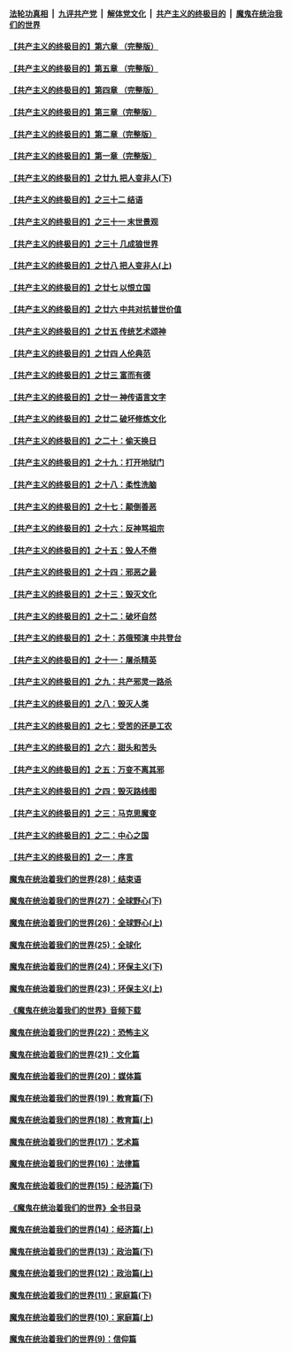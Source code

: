 

####  [法轮功真相](../../../../basic/blob/master/README.md?t=05251401) &nbsp;|&nbsp; [九评共产党](../../../../9ping.md/blob/master/README.md?t=05251401) &nbsp;|&nbsp; [解体党文化](../../../../jtdwh.md/blob/master/README.md?t=05251401)  &nbsp;|&nbsp; [共产主义的终极目的](../../../../gczydzjmd.md/blob/master/README.md?t=05251401) &nbsp;|&nbsp; [魔鬼在统治我们的世界](../../../../mgztzwmdsj.md/blob/master/README.md?t=05251401) 

#### [【共产主义的终极目的】第六章 （完整版）](../pages/nsc422/n11428913.md?t=05251401) 

#### [【共产主义的终极目的】第五章 （完整版）](../pages/nsc422/n11428912.md?t=05251401) 

#### [【共产主义的终极目的】第四章 （完整版）](../pages/nsc422/n11428907.md?t=05251401) 

#### [【共产主义的终极目的】第三章（完整版）](../pages/nsc422/n11428848.md?t=05251401) 

#### [【共产主义的终极目的】第二章（完整版）](../pages/nsc422/n11428831.md?t=05251401) 

#### [【共产主义的终极目的】第一章（完整版）](../pages/nsc422/n11417651.md?t=05251401) 

#### [【共产主义的终极目的】之廿九 把人变非人(下)](../pages/nsc422/n11344140.md?t=05251401) 

#### [【共产主义的终极目的】之三十二 结语](../pages/nsc422/n11360535.md?t=05251401) 

#### [【共产主义的终极目的】之三十一 末世景观](../pages/nsc422/n11351129.md?t=05251401) 

#### [【共产主义的终极目的】之三十 几成狼世界](../pages/nsc422/n11348280.md?t=05251401) 

#### [【共产主义的终极目的】之廿八 把人变非人(上)](../pages/nsc422/n11340492.md?t=05251401) 

#### [【共产主义的终极目的】之廿七 以恨立国](../pages/nsc422/n11336944.md?t=05251401) 

#### [【共产主义的终极目的】之廿六 中共对抗普世价值](../pages/nsc422/n11324785.md?t=05251401) 

#### [【共产主义的终极目的】之廿五 传统艺术颂神](../pages/nsc422/n11296396.md?t=05251401) 

#### [【共产主义的终极目的】之廿四 人伦典范](../pages/nsc422/n11296397.md?t=05251401) 

#### [【共产主义的终极目的】之廿三 富而有德](../pages/nsc422/n11283598.md?t=05251401) 

#### [【共产主义的终极目的】之廿一 神传语言文字](../pages/nsc422/n11263265.md?t=05251401) 

#### [【共产主义的终极目的】之廿二 破坏修炼文化](../pages/nsc422/n11245728.md?t=05251401) 

#### [【共产主义的终极目的】之二十：偷天换日](../pages/nsc422/n11238846.md?t=05251401) 

#### [【共产主义的终极目的】之十九：打开地狱门](../pages/nsc422/n11206376.md?t=05251401) 

#### [【共产主义的终极目的】之十八：柔性洗脑](../pages/nsc422/n11199994.md?t=05251401) 

#### [【共产主义的终极目的】之十七：颠倒善恶](../pages/nsc422/n11179782.md?t=05251401) 

#### [【共产主义的终极目的】之十六：反神骂祖宗](../pages/nsc422/n11166798.md?t=05251401) 

#### [【共产主义的终极目的】之十五：毁人不倦](../pages/nsc422/n11166792.md?t=05251401) 

#### [【共产主义的终极目的】之十四：邪恶之最](../pages/nsc422/n11150249.md?t=05251401) 

#### [【共产主义的终极目的】之十三：毁灭文化](../pages/nsc422/n11135227.md?t=05251401) 

#### [【共产主义的终极目的】之十二：破坏自然](../pages/nsc422/n11135214.md?t=05251401) 

#### [【共产主义的终极目的】之十：苏俄预演 中共登台](../pages/nsc422/n11118424.md?t=05251401) 

#### [【共产主义的终极目的】之十一：屠杀精英](../pages/nsc422/n11118442.md?t=05251401) 

#### [【共产主义的终极目的】之九：共产邪灵一路杀](../pages/nsc422/n11114139.md?t=05251401) 

#### [【共产主义的终极目的】之八：毁灭人类](../pages/nsc422/n11108503.md?t=05251401) 

#### [【共产主义的终极目的】之七：受苦的还是工农](../pages/nsc422/n11101809.md?t=05251401) 

#### [【共产主义的终极目的】之六：甜头和苦头](../pages/nsc422/n11096971.md?t=05251401) 

#### [【共产主义的终极目的】之五：万变不离其邪](../pages/nsc422/n11091285.md?t=05251401) 

#### [【共产主义的终极目的】之四：毁灭路线图](../pages/nsc422/n11086284.md?t=05251401) 

#### [【共产主义的终极目的】之三：马克思魔变](../pages/nsc422/n11061941.md?t=05251401) 

#### [【共产主义的终极目的】之二：中心之国](../pages/nsc422/n11047728.md?t=05251401) 

#### [【共产主义的终极目的】之一：序言](../pages/nsc422/n11086077.md?t=05251401) 

#### [魔鬼在统治着我们的世界(28)：结束语](../pages/nsc422/n10936246.md?t=05251401) 

#### [魔鬼在统治着我们的世界(27)：全球野心(下)](../pages/nsc422/n10928319.md?t=05251401) 

#### [魔鬼在统治着我们的世界(26)：全球野心(上)](../pages/nsc422/n10900318.md?t=05251401) 

#### [魔鬼在统治着我们的世界(25)：全球化](../pages/nsc422/n10788205.md?t=05251401) 

#### [魔鬼在统治着我们的世界(24)：环保主义(下)](../pages/nsc422/n10695307.md?t=05251401) 

#### [魔鬼在统治着我们的世界(23)：环保主义(上)](../pages/nsc422/n10688613.md?t=05251401) 

#### [《魔鬼在统治着我们的世界》音频下载](../pages/nsc422/n10635553.md?t=05251401) 

#### [魔鬼在统治着我们的世界(22)：恐怖主义](../pages/nsc422/n10614727.md?t=05251401) 

#### [魔鬼在统治着我们的世界(21)：文化篇](../pages/nsc422/n10597706.md?t=05251401) 

#### [魔鬼在统治着我们的世界(20)：媒体篇](../pages/nsc422/n10586579.md?t=05251401) 

#### [魔鬼在统治着我们的世界(19)：教育篇(下)](../pages/nsc422/n10564808.md?t=05251401) 

#### [魔鬼在统治着我们的世界(18)：教育篇(上)](../pages/nsc422/n10526970.md?t=05251401) 

#### [魔鬼在统治着我们的世界(17)：艺术篇](../pages/nsc422/n10499093.md?t=05251401) 

#### [魔鬼在统治着我们的世界(16)：法律篇](../pages/nsc422/n10485969.md?t=05251401) 

#### [魔鬼在统治着我们的世界(15)：经济篇(下)](../pages/nsc422/n10469975.md?t=05251401) 

#### [《魔鬼在统治着我们的世界》全书目录](../pages/nsc422/n10464261.md?t=05251401) 

#### [魔鬼在统治着我们的世界(14)：经济篇(上)](../pages/nsc422/n10457370.md?t=05251401) 

#### [魔鬼在统治着我们的世界(13)：政治篇(下)](../pages/nsc422/n10448270.md?t=05251401) 

#### [魔鬼在统治着我们的世界(12)：政治篇(上)](../pages/nsc422/n10444576.md?t=05251401) 

#### [魔鬼在统治着我们的世界(11)：家庭篇(下)](../pages/nsc422/n10440961.md?t=05251401) 

#### [魔鬼在统治着我们的世界(10)：家庭篇(上)](../pages/nsc422/n10435448.md?t=05251401) 

#### [魔鬼在统治着我们的世界(9)：信仰篇](../pages/nsc422/n10432159.md?t=05251401) 

